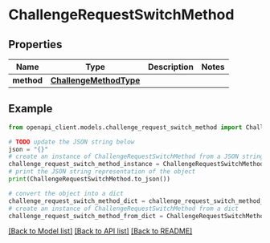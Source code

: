 # ChallengeRequestSwitchMethod


## Properties

Name | Type | Description | Notes
------------ | ------------- | ------------- | -------------
**method** | [**ChallengeMethodType**](ChallengeMethodType.md) |  | 

## Example

```python
from openapi_client.models.challenge_request_switch_method import ChallengeRequestSwitchMethod

# TODO update the JSON string below
json = "{}"
# create an instance of ChallengeRequestSwitchMethod from a JSON string
challenge_request_switch_method_instance = ChallengeRequestSwitchMethod.from_json(json)
# print the JSON string representation of the object
print(ChallengeRequestSwitchMethod.to_json())

# convert the object into a dict
challenge_request_switch_method_dict = challenge_request_switch_method_instance.to_dict()
# create an instance of ChallengeRequestSwitchMethod from a dict
challenge_request_switch_method_from_dict = ChallengeRequestSwitchMethod.from_dict(challenge_request_switch_method_dict)
```
[[Back to Model list]](../README.md#documentation-for-models) [[Back to API list]](../README.md#documentation-for-api-endpoints) [[Back to README]](../README.md)



